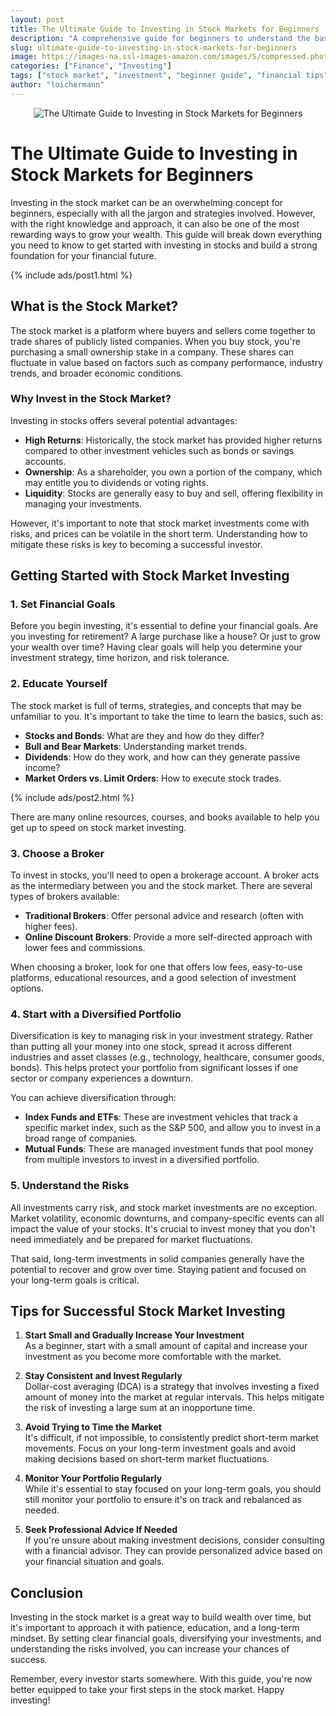 ```yaml
---
layout: post
title: The Ultimate Guide to Investing in Stock Markets for Beginners
description: "A comprehensive guide for beginners to understand the basics of stock market investing, how to get started, and tips for success."
slug: ultimate-guide-to-investing-in-stock-markets-for-beginners
image: https://images-na.ssl-images-amazon.com/images/S/compressed.photo.goodreads.com/books/1590680691i/53573231.jpg
categories: ["Finance", "Investing"]
tags: ["stock market", "investment", "beginner guide", "financial tips"]
author: "loichermann"
---
```


<div style="text-align: center;">
  <img src="https://images-na.ssl-images-amazon.com/images/S/compressed.photo.goodreads.com/books/1590680691i/53573231.jpg" alt="The Ultimate Guide to Investing in Stock Markets for Beginners">
</div>

# The Ultimate Guide to Investing in Stock Markets for Beginners

Investing in the stock market can be an overwhelming concept for beginners, especially with all the jargon and strategies involved. However, with the right knowledge and approach, it can also be one of the most rewarding ways to grow your wealth. This guide will break down everything you need to know to get started with investing in stocks and build a strong foundation for your financial future.

{% include ads/post1.html %}

## What is the Stock Market?

The stock market is a platform where buyers and sellers come together to trade shares of publicly listed companies. When you buy stock, you're purchasing a small ownership stake in a company. These shares can fluctuate in value based on factors such as company performance, industry trends, and broader economic conditions.

### Why Invest in the Stock Market?

Investing in stocks offers several potential advantages:
- **High Returns**: Historically, the stock market has provided higher returns compared to other investment vehicles such as bonds or savings accounts.
- **Ownership**: As a shareholder, you own a portion of the company, which may entitle you to dividends or voting rights.
- **Liquidity**: Stocks are generally easy to buy and sell, offering flexibility in managing your investments.

However, it's important to note that stock market investments come with risks, and prices can be volatile in the short term. Understanding how to mitigate these risks is key to becoming a successful investor.

## Getting Started with Stock Market Investing

### 1. **Set Financial Goals**

Before you begin investing, it's essential to define your financial goals. Are you investing for retirement? A large purchase like a house? Or just to grow your wealth over time? Having clear goals will help you determine your investment strategy, time horizon, and risk tolerance.

### 2. **Educate Yourself**

The stock market is full of terms, strategies, and concepts that may be unfamiliar to you. It's important to take the time to learn the basics, such as:
- **Stocks and Bonds**: What are they and how do they differ?
- **Bull and Bear Markets**: Understanding market trends.
- **Dividends**: How do they work, and how can they generate passive income?
- **Market Orders vs. Limit Orders**: How to execute stock trades.

{% include ads/post2.html %}

There are many online resources, courses, and books available to help you get up to speed on stock market investing.

### 3. **Choose a Broker**

To invest in stocks, you'll need to open a brokerage account. A broker acts as the intermediary between you and the stock market. There are several types of brokers available:
- **Traditional Brokers**: Offer personal advice and research (often with higher fees).
- **Online Discount Brokers**: Provide a more self-directed approach with lower fees and commissions.

When choosing a broker, look for one that offers low fees, easy-to-use platforms, educational resources, and a good selection of investment options.

### 4. **Start with a Diversified Portfolio**

Diversification is key to managing risk in your investment strategy. Rather than putting all your money into one stock, spread it across different industries and asset classes (e.g., technology, healthcare, consumer goods, bonds). This helps protect your portfolio from significant losses if one sector or company experiences a downturn.

You can achieve diversification through:
- **Index Funds and ETFs**: These are investment vehicles that track a specific market index, such as the S&P 500, and allow you to invest in a broad range of companies.
- **Mutual Funds**: These are managed investment funds that pool money from multiple investors to invest in a diversified portfolio.

### 5. **Understand the Risks**

All investments carry risk, and stock market investments are no exception. Market volatility, economic downturns, and company-specific events can all impact the value of your stocks. It's crucial to invest money that you don't need immediately and be prepared for market fluctuations.

That said, long-term investments in solid companies generally have the potential to recover and grow over time. Staying patient and focused on your long-term goals is critical.

## Tips for Successful Stock Market Investing

1. **Start Small and Gradually Increase Your Investment**  
   As a beginner, start with a small amount of capital and increase your investment as you become more comfortable with the market.

2. **Stay Consistent and Invest Regularly**  
   Dollar-cost averaging (DCA) is a strategy that involves investing a fixed amount of money into the market at regular intervals. This helps mitigate the risk of investing a large sum at an inopportune time.

3. **Avoid Trying to Time the Market**  
   It's difficult, if not impossible, to consistently predict short-term market movements. Focus on your long-term investment goals and avoid making decisions based on short-term market fluctuations.

4. **Monitor Your Portfolio Regularly**  
   While it's essential to stay focused on your long-term goals, you should still monitor your portfolio to ensure it's on track and rebalanced as needed.

5. **Seek Professional Advice If Needed**  
   If you're unsure about making investment decisions, consider consulting with a financial advisor. They can provide personalized advice based on your financial situation and goals.

## Conclusion

Investing in the stock market is a great way to build wealth over time, but it's important to approach it with patience, education, and a long-term mindset. By setting clear financial goals, diversifying your investments, and understanding the risks involved, you can increase your chances of success.

Remember, every investor starts somewhere. With this guide, you're now better equipped to take your first steps in the stock market. Happy investing!
